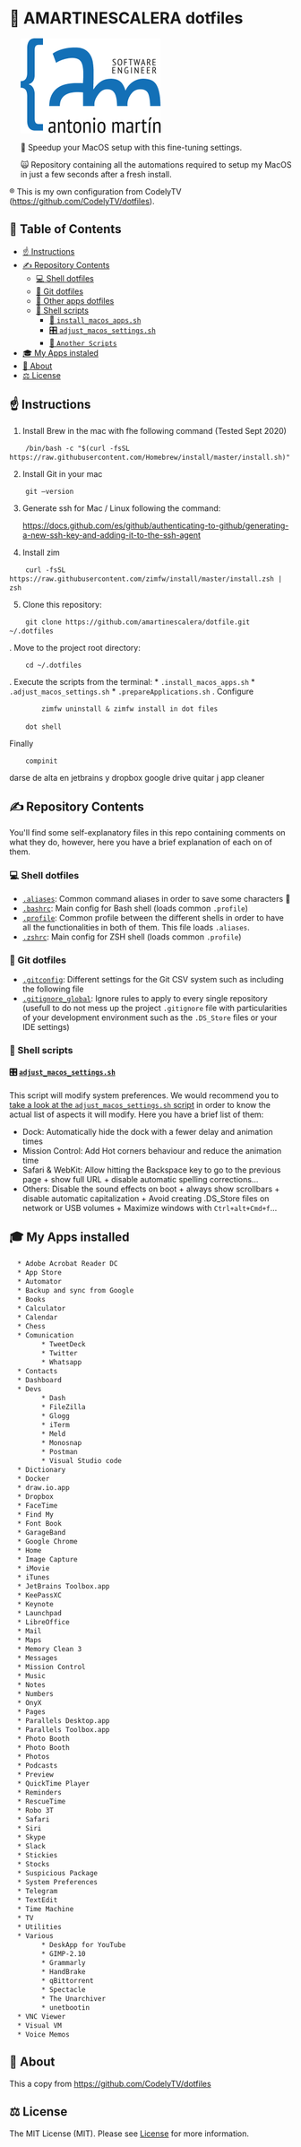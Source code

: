 # 🚀 AMARTINESCALERA dotfiles


![alt text](logo.png "Diagram Description")
<img align="left" width="0" height="250px" hspace="10"/>

💨 Speedup your MacOS setup with this fine-tuning settings.

🙀 Repository containing all the automations required to setup my MacOS in just a few seconds after a fresh install.

® This is my own configuration from CodelyTV (https://github.com/CodelyTV/dotfiles).

## 📜 Table of Contents

* [☝️ Instructions](#-instructions)
* [✍️ Repository Contents](#-repository-contents)
    * [💻 Shell dotfiles](#-shell-dotfiles)
    * [🐙 Git dotfiles](#-git-dotfiles)
    * [📱 Other apps dotfiles](#-other-apps-dotfiles-and-settings)
    * [🤖 Shell scripts](#-shell-scripts)
        * [🍎 `install_macos_apps.sh`](#-install_macos_appssh)
        * [🎛️ `adjust_macos_settings.sh`](#-adjust_macos_settingssh)
        * [🐍 `Another Scripts`](#-another-scripts)
* [🎓 My Apps instaled](#-my-apps-instaled)
* [💁 About](#-about)
* [⚖️ License](#-license)

## ☝ Instructions

1. Install Brew in the mac with fhe following command (Tested Sept 2020)
```
    /bin/bash -c "$(curl -fsSL https://raw.githubusercontent.com/Homebrew/install/master/install.sh)"
```

2. Install Git in your mac
```
    git —version
```

3. Generate ssh for Mac / Linux following the command:

   https://docs.github.com/es/github/authenticating-to-github/generating-a-new-ssh-key-and-adding-it-to-the-ssh-agent

4. Install zim
```
    curl -fsSL https://raw.githubusercontent.com/zimfw/install/master/install.zsh | zsh
```

5. Clone this repository: 
```
    git clone https://github.com/amartinescalera/dotfile.git ~/.dotfiles
```

. Move to the project root directory: 
```
    cd ~/.dotfiles
```
. Execute the scripts from the terminal:
    * `.install_macos_apps.sh`
    * `.adjust_macos_settings.sh`
    * `.prepareApplications.sh`
. Configure
```
        zimfw uninstall & zimfw install in dot files

    dot shell 
```
Finally
```
    compinit
```
darse de alta en jetbrains y dropbox
google drive
quitar j
app cleaner

## ✍ Repository Contents

You'll find some self-explanatory files in this repo containing comments on what they do, however, here you have a brief explanation of each on of them.

### 💻 Shell dotfiles

* [`.aliases`](shell/zshrc_old/aliases_to_be_updated): Common command aliases in order to save some characters 😬
* [`.bashrc`](.bashrc): Main config for Bash shell (loads common `.profile`)
* [`.profile`](.profile): Common profile between the different shells in order to have all the functionalities in both of them. This file loads `.aliases`.
* [`.zshrc`](.zshrc): Main config for ZSH shell (loads common `.profile`)

### 🐙 Git dotfiles

* [`.gitconfig`](.gitconfig): Different settings for the Git CSV system such as including the following file
* [`.gitignore_global`](.gitignore_global): Ignore rules to apply to every single repository (usefull to do not mess up the project `.gitignore` file with particularities of your development environment such as the `.DS_Store` files or your IDE settings)

### 🤖 Shell scripts

#### 🎛 [`adjust_macos_settings.sh`](adjust_macos_settings.sh)

This script will modify system preferences. We would recommend you to [take a look at the `adjust_macos_settings.sh` script](adjust_macos_settings.sh) in order to know the actual list of aspects it will modify. Here you have a brief list of them:

* Dock: Automatically hide the dock with a fewer delay and animation times
* Mission Control: Add Hot corners behaviour and reduce the animation time
* Safari & WebKit: Allow hitting the Backspace key to go to the previous page + show full URL + disable automatic spelling corrections…
* Others: Disable the sound effects on boot + always show scrollbars + disable automatic capitalization + Avoid creating .DS_Store files on network or USB volumes + Maximize windows with `Ctrl+alt+Cmd+f`…


## 🎓 My Apps installed
      * Adobe Acrobat Reader DC
      * App Store
      * Automator
      * Backup and sync from Google
      * Books
      * Calculator
      * Calendar
      * Chess
      * Comunication
            * TweetDeck
            * Twitter
            * Whatsapp
      * Contacts
      * Dashboard
      * Devs
            * Dash
            * FileZilla
            * Glogg
            * iTerm
            * Meld
            * Monosnap
            * Postman
            * Visual Studio code
      * Dictionary
      * Docker
      * draw.io.app
      * Dropbox
      * FaceTime
      * Find My
      * Font Book
      * GarageBand
      * Google Chrome
      * Home
      * Image Capture
      * iMovie
      * iTunes
      * JetBrains Toolbox.app
      * KeePassXC
      * Keynote
      * Launchpad
      * LibreOffice
      * Mail
      * Maps
      * Memory Clean 3
      * Messages
      * Mission Control
      * Music
      * Notes
      * Numbers
      * OnyX
      * Pages
      * Parallels Desktop.app
      * Parallels Toolbox.app
      * Photo Booth
      * Photo Booth
      * Photos
      * Podcasts
      * Preview
      * QuickTime Player
      * Reminders
      * RescueTime
      * Robo 3T
      * Safari
      * Siri
      * Skype
      * Slack
      * Stickies
      * Stocks
      * Suspicious Package
      * System Preferences
      * Telegram
      * TextEdit
      * Time Machine
      * TV 
      * Utilities
      * Various
            * DeskApp for YouTube
            * GIMP-2.10
            * Grammarly
            * HandBrake
            * qBittorrent
            * Spectacle
            * The Unarchiver
            * unetbootin
      * VNC Viewer
      * Visual VM      
      * Voice Memos

## 💁 About

This a copy from https://github.com/CodelyTV/dotfiles 

## ⚖ License

The MIT License (MIT). Please see [License](LICENSE) for more information.
